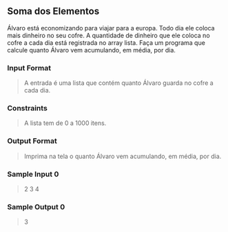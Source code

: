 ## Soma dos Elementos

Álvaro está economizando para viajar para a europa. Todo dia ele coloca mais dinheiro no seu cofre. A quantidade de dinheiro que ele coloca no cofre a cada dia está registrada no array lista. Faça um programa que calcule quanto Álvaro vem acumulando, em média, por dia.

### Input Format

> A entrada é uma lista que contém quanto Álvaro guarda no cofre a cada dia.

### Constraints

> A lista tem de 0 a 1000 itens.

### Output Format

> Imprima na tela o quanto Álvaro vem acumulando, em média, por dia.

### Sample Input 0

> 2 3 4

### Sample Output 0

> 3